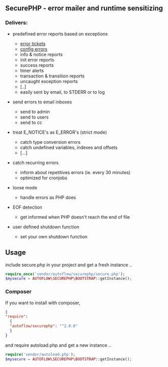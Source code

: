 ## SecurePHP - error mailer and runtime sensitizing

### Delivers:

* predefined error reports based on exceptions
  - [error tickets](doc/errorticket.md)
  - [config errors](doc/configerror.md)
  - info & notice reports
  - init error reports
  - success reports
  - timer alerts
  - transaction & transition reports
  - uncaught exception reports
  - [..]
  - easily sent by email, to STDERR or to log
  

* send errors to email inboxes
  - send to admin
  - send to users
  - send to cc
  
* treat E_NOTICE's as E_ERROR's (strict mode)
  - catch type conversion errors
  - catch undefined variables, indexes and offsets
  - […]
  
* catch recurring errors
  - inform about repetitives errors (ie. every 30 minutes)
  - optimized for cronjobs

* loose mode
  - handle errors as PHP does

* EOF detection
  - get informed when PHP doesn't reach the end of file

* user defined shutdown function
  - set your own shutdown function

## Usage

include secure.php in your project and get a fresh instance ..
```php
require_once('vendor/autoflow/securephp/secure.php');
$mysecure = AUTOFLOW\SECUREPHP\BOOTSTRAP::getInstance();
```

### Composer

If you want to install with composer,
```json
{
"require": 
  {
  "autoflow/securephp": "^2.0.0"
  }
}
```

and require autoload.php and get a new instance ..

```php
require('vendor/autoload.php');
$mysecure = AUTOFLOW\SECUREPHP\BOOTSTRAP::getInstance();
```
